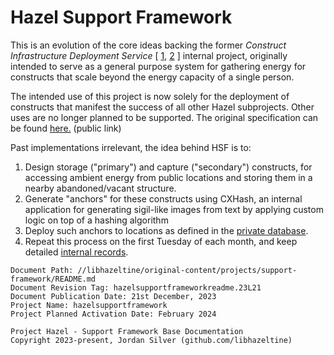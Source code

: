 # Hazel Support Framework

This is an evolution of the core ideas backing the former *Construct Infrastructure Deployment Service* [ [1](https://canary.discord.com/channels/1071814425574645830/1169847518276890654/1169849425380769852), [2](x-apple-cloudkit://com.apple.Notes/Notes/Hazel%20CIDS#231029) ] internal project, originally intended to serve as a general purpose system for gathering energy for constructs that scale beyond the energy capacity of a single person.

The intended use of this project is now solely for the deployment of constructs that manifest the success of all other Hazel subprojects. Other uses are no longer planned to be supported. The original specification can be found [here.](./ARCHIVE-cids.md) (public link)

Past implementations irrelevant, the idea behind HSF is to:
1. Design storage ("primary") and capture ("secondary") constructs, for accessing ambient energy from public locations and storing them in a nearby abandoned/vacant structure.
2. Generate "anchors" for these constructs using CXHash, an internal application for generating sigil-like images from text by applying custom logic on top of a hashing algorithm
3. Deploy such anchors to locations as defined in the [private database](https://www.icloud.com/numbers/0f9_t9GIDQqWTFV1P9zmlBZig).
4. Repeat this process on the first Tuesday of each month, and keep detailed [internal records](clouddocs:///Documents/Metaphysics/Infrastructure/hazelsupportframework.internal/).

```
Document Path: //libhazeltine/original-content/projects/support-framework/README.md
Document Revision Tag: hazelsupportframeworkreadme.23L21
Document Publication Date: 21st December, 2023
Project Name: hazelsupportframework
Project Planned Activation Date: February 2024
```

```
Project Hazel - Support Framework Base Documentation
Copyright 2023-present, Jordan Silver (github.com/libhazeltine)
```